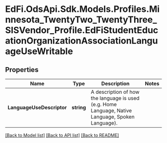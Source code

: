 # EdFi.OdsApi.Sdk.Models.Profiles.Minnesota_TwentyTwo_TwentyThree_SISVendor_Profile.EdFiStudentEducationOrganizationAssociationLanguageUseWritable
## Properties

Name | Type | Description | Notes
------------ | ------------- | ------------- | -------------
**LanguageUseDescriptor** | **string** | A description of how the language is used (e.g. Home Language, Native Language, Spoken Language). | 

[[Back to Model list]](../README.md#documentation-for-models) [[Back to API list]](../README.md#documentation-for-api-endpoints) [[Back to README]](../README.md)

